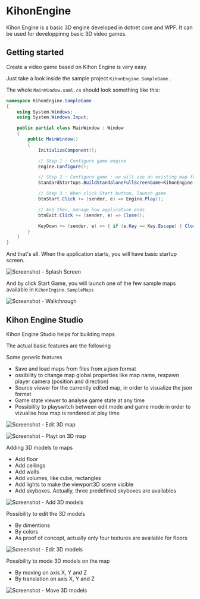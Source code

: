 # KihonEngine
 
Kihon Engine is a basic 3D engine developed in dotnet core and WPF. It can be used for developpinng basic 3D video games.

## Getting started

Create a video game based on Kihon Engine is very easy.

Just take a look inside the sample project `KihonEngine.SampleGame` . 

The whole `MainWindow.xaml.cs` should look something like this:

```csharp
namespace KihonEngine.SampleGame
{
    using System.Windows;
    using System.Windows.Input;

    public partial class MainWindow : Window
    {
        public MainWindow()
        {
            InitializeComponent();

            // Step 1 : Configure game engine
            Engine.Configure();

            // Step 2 : Configure game : we will use an existing map from KihonEngine.SampleMaps
            StandardStartups.BuildStandaloneFullScreenGame<KihonEngine.SampleMaps.DarkCastleMapBuilder>();

            // Step 3 : When click Start button, launch game
            btnStart.Click += (sender, e) => Engine.Play();

            // And then, manage how application ends
            btnExit.Click += (sender, e) => Close();

            KeyDown += (sender, e) => { if (e.Key == Key.Escape) { Close(); } };
        }
    }
}
```

And that's all. When the application starts, you will have basic startup screen. 

![Screenshot - Splash Screen](https://raw.github.com/nico65535/kihonengine/master/doc/kihonEngine-sampleGame-splashScreen-01.png)

And by click Start Game, you will launch one of the few sample maps available in `KihonEngine.SampleMaps`

![Screenshot - Walkthrough](https://raw.github.com/nico65535/kihonengine/master/doc/kihonEngine-sampleGame-walkthrough-01.png)

## Kihon Engine Studio

Kihon Engine Studio helps for building maps

The actual basic features are the following

Some generic features 
* Save and load maps from files from a json format
* ossibility to change map global properties like map name, respawn player camera (position and direction)
* Source viewer for the currently edited map, in order to visualize the json format
* Game state viewer to analyse game state at any time
* Possibility to playswitch between edit mode and game mode in order to vizualise how map is rendered at play time

![Screenshot - Edit 3D map](https://raw.github.com/nico65535/kihonengine/master/doc/kihonEngine-studio-editMap-01.png)

![Screenshot - Playt on 3D map](https://raw.github.com/nico65535/kihonengine/master/doc/kihonEngine-studio-playMap-01.png)

Adding 3D models to maps
* Add floor
* Add ceilings
* Add walls
* Add volumes, like cube, rectangles
* Add lights to make the viewport3D scene visible
* Add skyboxes. Actually, three predefined skyboxes are availables

![Screenshot - Add 3D models](https://raw.github.com/nico65535/kihonengine/master/doc/kihonEngine-studio-add3dModels-01.png)

Possibility to edit the 3D models
* By dimentions
* By colors
* As proof of concept, actually only four textures are available for floors

![Screenshot - Edit 3D models](https://raw.github.com/nico65535/kihonengine/master/doc/kihonEngine-studio-edit3dModels-01.png)

Possibility to mode 3D models on the map
* By moving on axis X, Y and Z
* By translation on axis X, Y and Z

![Screenshot - Move 3D models](https://raw.github.com/nico65535/kihonengine/master/doc/kihonEngine-studio-move3dModels-01.png)
